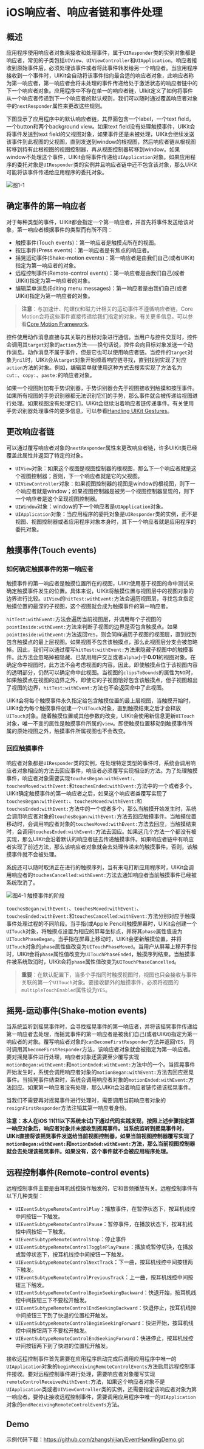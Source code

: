 
# iOS响应者、响应者链和事件处理

## 概述

应用程序使用响应者对象来接收和处理事件，属于`UIResponder`类的实例对象都是响应者，常见的子类包括`UIView`、`UIViewController`和`UIApplication`。响应者接收到原始事件后，必须处理该事件或者将此事件转发给另一个响应者。当应用程序接收到一个事件时，UIKit会自动将该事件指向最合适的响应者对象，此响应者称为第一响应者，第一响应者会将未处理的事件传递给处于激活状态的响应者链中的下一个响应者对象。应用程序中不存在单一的响应者链，UIkit定义了如何将事件从一个响应者传递到下一个响应者的默认规则，我们可以随时通过覆盖响应者对象中的`nextResponder`属性来更改这些规则。

下图显示了应用程序中的默认响应者链，其界面包含一个label，一个text field，一个button和两个background view。如果text field没有处理触摸事件，UIKit会将事件发送到text field的父视图对象，如果事件还是未被处理，UIKit会继续发送该事件到此视图的父视图，直到发送到window的根视图，然后响应者链从根视图转移到持有此根视图的视图控制器，再从视图控制器转移到window。如果window不处理这个事件，UIKit会将事件传递给`UIApplication`对象。如果应用程序的委托对象是`UIResponder`类的实例并且响应者链中还不包含该对象，那么UiKit可能将该事件传递给应用程序的委托对象。

![图1-1](https://docs-assets.developer.apple.com/published/7c21d852b9/f17df5bc-d80b-4e17-81cf-4277b1e0f6e4.png)

## 确定事件的第一响应者

对于每种类型的事件，UIKit都会指定一个第一响应者，并首先将事件发送给该对象，第一响应者根据事件的类型而有所不同：

- 触摸事件(Touch events)：第一响应者是触摸点所在的视图。
- 按压事件(Press events)：第一响应者是有焦点的响应者。
- 摇晃运动事件(Shake-motion events)：第一响应者是由我们自己(或者UIKit)指定为第一响应者的对象。
- 远程控制事件(Remote-control events)：第一响应者是由我们自己(或者UIKit)指定为第一响应者的对象。
- 编辑菜单消息(Editing menu messages)：第一响应者是由我们自己(或者UIKit)指定为第一响应者的对象。

> **注意**：与加速计、陀螺仪和磁力计相关的运动事件不遵循响应者链，Core Motion会将这些事件直接传递给我们指定的对象。有关更多信息，可以参看[Core Motion Framework](https://developer.apple.com/library/content/documentation/Miscellaneous/Conceptual/iPhoneOSTechOverview/CoreServicesLayer/CoreServicesLayer.html#//apple_ref/doc/uid/TP40007898-CH10-SW27)。

控件使用动作消息直接与其关联的目标对象进行通信。当用户与控件交互时，控件会调用其`target`对象的`action`方法——换句话说，控件会向目标对象发送一个动作消息。动作消息不属于事件，但是它也可以使用响应者链。当控件的`target`对象为`nil`时，UIKit会从`target`对象开始顺着响应链寻找，直到找到实现了对应`action`方法的对象。例如，编辑菜单就使用这种方式去搜索实现了方法名为`cut:`、`copy:`、`paste:`的响应者对象。

如果一个视图附加有手势识别器，手势识别器会先于视图接收到触摸和按压事件。如果所有视图的手势识别器都无法识别它们的手势，那么事件就会被传递给视图进行处理。如果视图没有处理它们，UIKit会继续沿着响应者链传递事件。有关使用手势识别器处理事件的更多信息，可以参看[Handling UIKit Gestures](https://developer.apple.com/documentation/uikit/touches_presses_and_gestures/handling_uikit_gestures)。


## 更改响应者链

可以通过覆写响应者对象的`nextResponder`属性来更改响应者链，许多UIKit类已经覆盖此属性并返回了特定的对象。

- `UIView`对象：如果这个视图是视图控制器的根视图，那么下一个响应者就是这个视图控制器；否则，下一个响应者就是它的父视图。
- `UIViewController`对象：如果视图控制器的视图是window的根视图，则下一个响应者就是window；如果视图控制器是被另一个视图控制器呈现的，则下一个响应者是这个呈现视图控制器。
- `UIWindow`对象：window的下一个响应者是`UIApplication`对象。
- `UIApplication`对象：当应用程序的委托对象是`UIResponder`类的实例，而不是视图、视图控制器或者应用程序对象本身时，其下一个响应者就是应用程序的委托对象。



## 触摸事件(Touch events)

### 如何确定触摸事件的第一响应者

触摸事件的第一响应者是触摸位置所在的视图，UIKit使用基于视图的命中测试来确定触摸事件发生的位置。具体来说，UIKit将触摸位置与视图层中的视图对象的边界进行比较。`UIView`的`hitTest:withEvent:`方法会遍历视图层，寻找包含指定触摸位置的最深的子视图，这个视图就会成为触摸事件的第一响应者。

`hitTest:withEvent:`方法会遍历当前视图层，并调用每个子视图的`pointInside:withEvent:`方法来判断子视图的边界是否包含触摸点。如果`pointInside:withEvent:`方法返回`YES`，则会同样遍历子视图的视图层，直到找到包含触摸点的最上层视图。如果视图不包含该触摸点，那么此视图层分支会被忽略掉。因此，我们可以通过覆写`hitTest:withEvent:`方法来隐藏子视图中的触摸事件。此方法会忽略掉被隐藏、已禁用用户交互或者`alpha`小于**0.01**的视图对象。在确定命中视图时，此方法不会考虑视图的内容。因此，即使触摸点位于该视图内容的透明部分，仍然可以确定命中此视图。当视图的`clipsToBounds`的属性为`NO`时，如果触摸点在视图的边界之外，即使它的子视图恰好包含该触摸点，但子视图超出了视图的边界，`hitTest:withEvent:`方法也不会返回命中了此视图。

UIKit会将每个触摸事件永久指定给包含触摸位置的最上层视图，当触摸开始时，UIKit会为每个触摸事件创建一个`UITouch`对象，直到触摸结束之后才会释放`UITouch`对象。随着触摸位置或其他参数的改变，UIKit会使用新信息更新`UITouch`对象，唯一不变的属性是触摸事件所属的`view`。即使触摸位置移动到触摸事件所属的原始视图之外，触摸事件所属视图也不会改变。

### 回应触摸事件

响应者对象都是`UIResponder`类的实例，在处理特定类型的事件时，系统会调用响应者对象相应的方法去回应事件，响应者必须覆写实现相应的方法。为了处理触摸事件，响应者对象需要实现`touchesBegan:withEvent:`、`touchesMoved:withEvent:`和`touchesEnded:withEvent:`方法中的一个或者多个。UIKit确定触摸事件的第一响应者之后，如果这个响应者类覆写实现了`touchesBegan:withEvent:`、`touchesMoved:withEvent:`和`touchesEnded:withEvent:`方法中的一个或者多个，那么当触摸开始发生时，系统会调用响应者对象的`touchesBegan:withEvent:`方法去回应触摸事件。当触摸位置移动时，会调用响应者对象的`touchesMoved:withEvent:`方法去回应，当触摸结束时，会调用`touchesEnded:withEvent:`方法去回应。如果这几个方法一个都没有被实现，那么UIKit会沿着默认的响应者链去传递触摸事件。如果响应者链中有响应者实现了前述方法，那么该响应者对象就会去处理传递来的触摸事件。否则，该触摸事件就不会被处理。

系统还可以随时取消正在进行的触摸序列，当有来电打断应用程序时，UIKit会调用响应者的`touchesCancelled:withEvent:`方法去通知响应者当前触摸事件已经被系统取消了。

![图4-1 触摸事件的阶段](https://docs-assets.developer.apple.com/published/7c21d852b9/08b952fe-6f46-41eb-8b8a-4830c1d48842.png)

`touchesBegan:withEvent:`、`touchesMoved:withEvent:`、`touchesEnded:withEvent:`和`touchesCancelled:withEvent:`方法分别对应于触摸事件处理过程的不同阶段。当手指(或Apple Pencil)触摸屏幕时，UIKit会创建一个`UITouch`对象，将触摸点设置为相应的屏幕坐标点，并将其`phase`属性值设为`UITouchPhaseBegan`。当手指在屏幕上移动时，UIKit会更新触摸位置，并将`UITouch`对象的`phase`属性值改变为`UITouchPhaseMoved`。当用户从屏幕上移开手指时，UIKit会将`phase`属性值改变为`UITouchPhaseEnded`，触摸序列结束。当触摸事件被系统取消时，UIKit会将`phase`属性值改变为`UITouchPhaseCancelled`。

> **重要**：在默认配置下，当多个手指同时触摸视图时，视图也只会接收与事件关联的第一个`UITouch`对象。要接收额外的触摸事件，必须将视图的`multipleTouchEnabled`属性设为`YES`。


## 摇晃-运动事件(Shake-motion events)

当系统监听到摇晃事件时，会寻找摇晃事件的第一响应者，并将该摇晃事件传递给第一响应者去处理，而摇晃事件的第一响应者是被我们自己(或者UIKit)指定为第一响应者的对象。覆写响应者对象的`canBecomeFirstResponder`方法并返回`YES`，同时调用其`becomeFirstResponder`方法，该响应者对象就会被指定为第一响应者。要对摇晃事件进行处理，响应者对象还需要至少覆写实现`motionBegan:withEvent:`和`motionEnded:withEvent:`方法中的一个。当摇晃事件开始发生时，系统会调用响应者对象的`motionBegan:withEvent:`方法去回应摇晃事件。当摇晃事件结束时，系统会调用响应者对象的`motionEnded:withEvent:`方法回应。如果第一响应者没有处理，那么UIKit会沿着响应者链传递该摇晃事件。

当我们不需要再对摇晃事件进行处理时，需要调用当前响应者对象的`resignFirstResponder`方法注销其第一响应者身份。

**注意：本人在iOS 11(11以下系统未试)下通过代码实践发现，按照上述步骤指定第一响应对象后，响应者对象并未接收到摇晃事件。当系统监听到摇晃事件时，UIKit直接将该摇晃事件发送给当前视图控制器，如果当前视图控制器覆写实现了`motionBegan:withEvent:`和`motionEnded:withEvent:`方法，那么当前视图控制器就会去处理该摇晃事件。如果没有，这个事件就不会被应用程序处理。**


## 远程控制事件(Remote-control events)

远程控制事件主要是由耳机线控操作触发的，它和音频播放有关。远程控制事件有以下几种类型：

- `UIEventSubtypeRemoteControlPlay`：播放事件，在暂停状态下，按耳机线控中间按钮一下触发。
- `UIEventSubtypeRemoteControlPause`：暂停事件，在播放状态下，按耳机线控中间按钮一下触发。
- `UIEventSubtypeRemoteControlStop`：停止事件
- `UIEventSubtypeRemoteControlTogglePlayPause`：播放或暂停切换，在播放或暂停状态下，按耳机线控中间按钮一下触发。
- `UIEventSubtypeRemoteControlNextTrack`：下一曲，按耳机线控中间按钮两下触发。
- `UIEventSubtypeRemoteControlPreviousTrack`：上一曲，按耳机线控中间按钮三下触发。
- `UIEventSubtypeRemoteControlBeginSeekingBackward`：快退开始，按耳机线控中间按钮三下不要松开触发。
- `UIEventSubtypeRemoteControlEndSeekingBackward`：快退停止，按耳机线控中间按钮三下到了快退的位置松开触发。
- `UIEventSubtypeRemoteControlBeginSeekingForward`：快进开始，按耳机线控中间按钮两下不要松开触发。
- `UIEventSubtypeRemoteControlEndSeekingForward`：快进停止，按耳机线控中间按钮两下到了快进的位置松开触发。

接收远程控制事件首先需要在应用程序启动完成后调用应用程序中唯一的`UIApplication`对象的`beginReceivingRemoteControlEvents`方法启用远程控制事件接收。要对远程控制事件进行处理，需要响应者对象覆写实现`remoteControlReceivedWithEvent:`方法，如果这个响应者对象不是`UIApplication`类或者`UIViewController`类的实例，还需要指定该响应者对象为第一响应者。要停止接收远程控制事件，需要调用应用程序中唯一的`UIApplication`对象的`endReceivingRemoteControlEvents`方法。


## Demo

示例代码下载：https://github.com/zhangshijian/EventHandlingDemo.git






